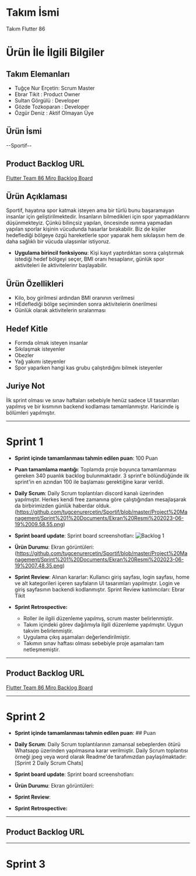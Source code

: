 # **Takım İsmi**

Takım Flutter 86

# Ürün İle İlgili Bilgiler

## Takım Elemanları
- Tuğçe Nur Erçetin: Scrum Master 
- Ebrar Tikit : Product Owner
- Sultan Görgülü : Developer
- Gözde Tozkoparan : Developer
- Özgür Deniz : Aktif Olmayan Üye

## Ürün İsmi

--Sportif--

## Product Backlog URL

[Flutter Team 86 Miro Backlog Board](https://miro.com/app/board/uXjVM91uftI=/)

## Ürün Açıklaması
Sportif, hayatına spor katmak isteyen ama bir türlü bunu başaramayan insanlar için geliştirilmektedir. İnsanların bilmedikleri için spor yapmadıklarını düşünmekteyiz. Çünkü bilinçsiz yapılan, öncesinde ısınma yapmadan yapılan sporlar kişinin vücudunda hasarlar bırakabilir. Biz de kişiler hedeflediği bölgeye özgü hareketlerle spor yaparak hem sıkılaşsın hem de daha sağlıklı bir vücuda ulaşsınlar istiyoruz.


- **Uygulama birincil fonksiyonu**: Kişi kayıt yaptırdıktan sonra çalıştırmak istediği hedef bölgeyi seçer, BMI oranı hesaplanır, günlük spor aktiviteleri ile aktivitelerinr başlayabilir.


## Ürün Özellikleri

- Kilo, boy girilmesi ardından BMI oranının verilmesi
- HEdeflediği bölge seçiminden sonra aktivitelerin önerilmesi
- Günlük olarak aktivitelerin sıralanması

## Hedef Kitle

- Formda olmak isteyen insanlar
- Sıkılaşmak isteyenler
- Obezler
- Yağ yakımı isteyenler
- Spor yaparken hangi kas grubu çalıştırdığını bilmek isteyenler

## Juriye Not
İlk sprint olması ve sınav haftaları sebebiyle henüz sadece UI tasarımları yapılmış ve bir kısmının backend kodlaması tamamlanmıştır. Haricinde iş bölümleri yapılmıştır. 


---

# Sprint 1

- **Sprint içinde tamamlanması tahmin edilen puan**: 100 Puan


- **Puan tamamlama mantığı**: Toplamda proje boyunca tamamlanması gereken 340 puanlık backlog bulunmaktadır. 3 sprint'e bölündüğünde ilk sprint'in en azından 100 ile başlaması gerektiğine karar verildi.


- **Daily Scrum**: Daily Scrum toplantıları discord kanalı üzerinden yapılmıştır. Herkes kendi free zamanına göre çalıştığından mesajlaşarak da birbirimizden günlük haberdar olduk. (https://github.com/tugcenurercetin/Sportif/blob/master/Project%20Management/Sprint%201%20Documents/Ekran%20Resmi%202023-06-19%2009.58.55.png)

- **Sprint board update**: Sprint board screenshotları: 
![Backlog 1]([https://raw.githubusercontent.com/OyunveUygulamaAkademisi/Bootcamp2022Example/main/ProjectManagement/Sprint1Documents/backlog1.png](https://github.com/tugcenurercetin/Sportif/blob/master/Project%20Management/Sprint%201%20Documents/Ekran%20Resmi%202023-06-19%2007.48.35.png)) 


- **Ürün Durumu**: Ekran görüntüleri:
(https://github.com/tugcenurercetin/Sportif/blob/master/Project%20Management/Sprint%201%20Documents/Ekran%20Resmi%202023-06-19%2007.48.35.png)

- **Sprint Review**: 
Alınan kararlar: Kullanıcı giriş sayfası, login sayfası, home ve alt kategorileri içeren sayfaların UI tasarımları yapılmıştır. Login ve giriş sayfasının backendi kodlanmıştır. Sprint Review katılımcıları: Ebrar Tikit

- **Sprint Retrospective:**
  - Roller ile ilgili düzenleme yapılmış, scrum master belirlenmiştir.
  - Takım içindeki görev dağılımıyla ilgili düzenleme yapılmıştır. Uygun takvim belirlenmiştir.
  - Uygulama çıkış aşamaları değerlendirilmiştir.
  - Takımın sınav haftası olması sebebiyle proje aşamaları tam netleşmemiştir.
 
 


---

## Product Backlog URL

[Flutter Team 86 Miro Backlog Board]([https://miro.com/app/board/uXjVO4kRs2w=/](https://miro.com/app/board/uXjVM91uftI=/))

---

# Sprint 2

- **Sprint içinde tamamlanması tahmin edilen puan**: ## Puan

- **Daily Scrum**: Daily Scrum toplantılarının zamansal sebeplerden ötürü Whatsapp üzerinden yapılmasına karar verilmiştir. Daily Scrum toplantısı örneği jpeg veya word olarak Readme'de tarafımızdan paylaşılmaktadır: [Sprint 2 Daily Scrum Chats]

- **Sprint board update**: Sprint board screenshotları: 



- **Ürün Durumu**: Ekran görüntüleri:
 
- **Sprint Review**: 


- **Sprint Retrospective:**

 


---

## Product Backlog URL



---

# Sprint 3


